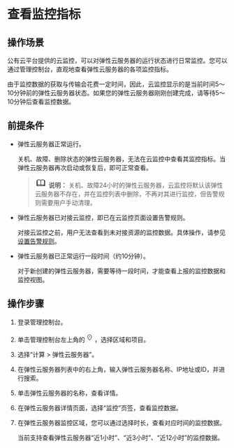 # 查看监控指标<a name="ZH-CN_TOPIC_0027371530"></a>

## 操作场景<a name="section11121260224613"></a>

公有云平台提供的云监控，可以对弹性云服务器的运行状态进行日常监控。您可以通过管理控制台，直观地查看弹性云服务器的各项监控指标。

由于监控数据的获取与传输会花费一定时间，因此，云监控显示的是当前时间5～10分钟前的弹性云服务器状态。如果您的弹性云服务器刚刚创建完成，请等待5～10分钟后查看监控数据。

## 前提条件<a name="section8439794224022"></a>

-   弹性云服务器正常运行。

    关机、故障、删除状态的弹性云服务器，无法在云监控中查看其监控指标。当弹性云服务器再次启动或恢复后，即可正常查看。

    >![](public_sys-resources/icon-note.gif) **说明：** 
    >关机、故障24小时的弹性云服务器，云监控将默认该弹性云服务器不存在，并在监控列表中删除，不再对其进行监控，但告警规则需要用户手动清理。

-   弹性云服务器已对接云监控，即已在云监控页面设置告警规则。

    对接云监控之前，用户无法查看到未对接资源的监控数据。具体操作，请参见[设置告警规则](设置告警规则.md)。

-   弹性云服务器已正常运行一段时间（约10分钟）。

    对于新创建的弹性云服务器，需要等待一段时间，才能查看上报的监控数据和监控视图。


## 操作步骤<a name="section44667294224513"></a>

1.  登录管理控制台。
2.  单击管理控制台左上角的![](figures/icon-region.png)，选择区域和项目。
3.  选择“计算 \> 弹性云服务器”。
4.  在弹性云服务器列表中的右上角，输入弹性云服务器名称、IP地址或ID，并进行搜索。
5.  单击弹性云服务器的名称，查看详情。
6.  在弹性云服务器详情页面，选择“监控”页签，查看监控数据。
7.  在弹性云服务器监控区域，您可以通过选择时长，查看对应时间的监控数据。

    当前支持查看弹性云服务器“近1小时”、“近3小时”、“近12小时”的监控数据。


